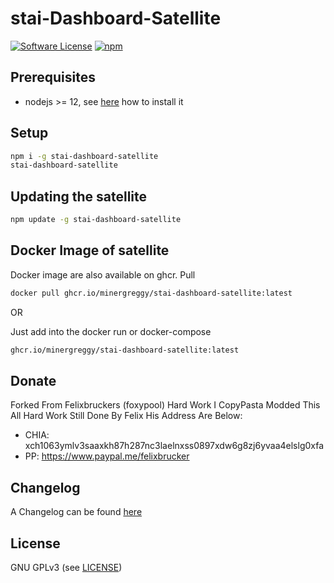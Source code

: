 stai-Dashboard-Satellite
======

[![Software License](https://img.shields.io/badge/license-GPL--3.0-brightgreen.svg?style=flat-square)](LICENSE)
[![npm](https://img.shields.io/npm/v/stai-dashboard-satellite.svg?style=flat-square)](https://registry.npmjs.org/stai-dashboard-satellite)

## Prerequisites

- nodejs >= 12, see [here](https://docs.foxypool.io/general/installing-nodejs/) how to install it

## Setup

```bash
npm i -g stai-dashboard-satellite
stai-dashboard-satellite
```

## Updating the satellite

```bash
npm update -g stai-dashboard-satellite
```

## Docker Image of satellite

Docker image are also available on ghcr.
Pull

```bash
docker pull ghcr.io/minergreggy/stai-dashboard-satellite:latest
```

OR

Just add into the docker run or docker-compose

```bash
ghcr.io/minergreggy/stai-dashboard-satellite:latest
```

## Donate

Forked From Felixbruckers (foxypool) Hard Work I CopyPasta Modded This All Hard Work Still Done By Felix His Address Are Below:

- CHIA: xch1063ymlv3saaxkh87h287nc3laelnxss0897xdw6g8zj6yvaa4elslg0xfa
- PP: https://www.paypal.me/felixbrucker

## Changelog

A Changelog can be found [here](https://github.com/MinerGreggy/stai-dashboard-satellite/blob/master/CHANGELOG.md)

## License

GNU GPLv3 (see [LICENSE](https://github.com/MinerGreggy/stai-dashboard-satellite/blob/master/LICENSE))

